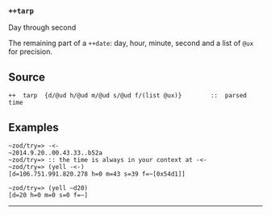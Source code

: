### `++tarp`

Day through second

The remaining part of a `++date`: day, hour, minute, second and a list
of `@ux` for precision.

Source
------

    ++  tarp  {d/@ud h/@ud m/@ud s/@ud f/(list @ux)}        ::  parsed time


Examples
--------


    ~zod/try=> -<-
    ~2014.9.20..00.43.33..b52a
    ~zod/try=> :: the time is always in your context at -<-
    ~zod/try=> (yell -<-)
    [d=106.751.991.820.278 h=0 m=43 s=39 f=~[0x54d1]]

    ~zod/try=> (yell ~d20)
    [d=20 h=0 m=0 s=0 f=~]



***
